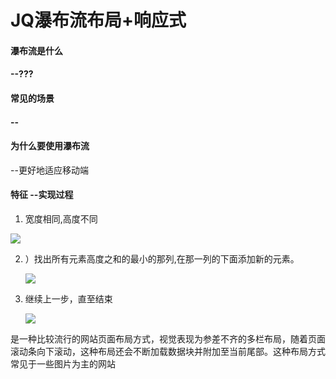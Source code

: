 # JQ瀑布流布局+响应式

#### 瀑布流是什么

####   	--???





























#### 常见的场景

#### -- 



































#### 为什么要使用瀑布流

--更好地适应移动端











































#### 特征		--实现过程

1. 宽度相同,高度不同

![](/home/abcd/桌面/1.jpg)

2. ）找出所有元素高度之和的最小的那列,在那一列的下面添加新的元素。

   

   ![](/home/abcd/桌面/2.jpg)

3. 继续上一步，直至结束

   ![](/home/abcd/桌面/3.jpg)

































是一种比较流行的网站页面布局方式，视觉表现为参差不齐的多栏布局，随着页面滚动条向下滚动，这种布局还会不断加载数据块并附加至当前尾部。这种布局方式常见于一些图片为主的网站